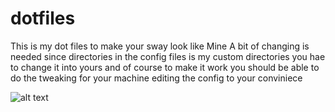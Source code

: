 # dotfiles
This is my dot files to make your sway look like Mine
A bit of changing is needed since directories in the config files is my custom directories you hae to change it into yours and of course to make it work you should be able to do the tweaking for your machine editing the config to your conviniece

![alt text](https://raw.githubusercontent.com/krishna-incrypto/master/Pictures/2019-08-17-142259_grim.png)

